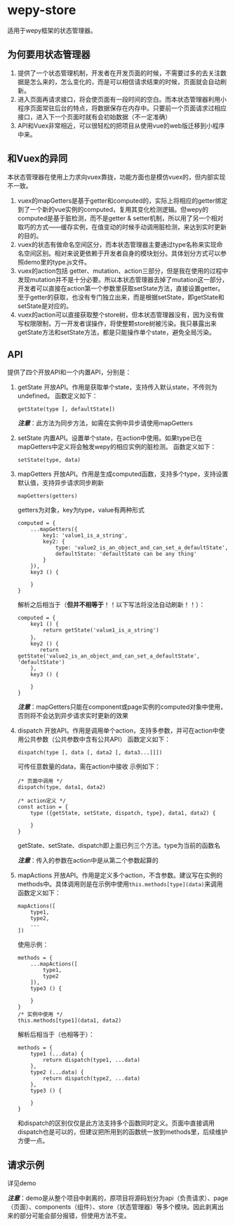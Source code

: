 # wepy-store

适用于wepy框架的状态管理器。

## 为何要用状态管理器
1. 提供了一个状态管理机制，开发者在开发页面的时候，不需要过多的去关注数据是怎么来的，怎么变化的，而是可以相信请求结束的时候，页面就会自动刷新。
2. 进入页面再请求接口，将会使页面有一段时间的空白。而本状态管理器利用小程序页面常驻后台的特点，将数据保存在内存中。只要前一个页面请求过相应接口，进入下一个页面时就有会初始数据（不一定准确）
3. API和Vuex非常相近，可以很轻松的把项目从使用vue的web版迁移到小程序中来。

## 和Vuex的异同
本状态管理器在使用上力求向vuex靠拢，功能方面也是模仿vuex的，但内部实现不一致。  
1. vuex的mapGetters是基于getter和computed的，实际上将相应的getter绑定到了一个新的vue实例的computed，复用其变化检测逻辑。但wepy的computed是基于脏检测，而不是getter & setter机制，所以用了另一个相对取巧的方式——缓存实例，在值变动的时候手动调用脏检测，来达到实时更新的目的。  
2. vuex的状态有做命名空间区分，而本状态管理器主要通过type名称来实现命名空间区别。相对来说更依赖于开发者自身的模块划分。具体划分方式可以参照demo里的type.js文件。
3. vuex的action包括 getter、mutation、action三部分，但是我在使用的过程中发现mutation并不是十分必要。所以本状态管理器去掉了mutation这一部分，开发者可以直接在action第一个参数里获取setState方法，直接设置getter。至于getter的获取，也没有专门独立出来，而是根据setState，即getState和setState是对应的。
4. vuex的action可以直接获取整个store树，但本状态管理器没有，因为没有做写权限限制，万一开发者误操作，将使整颗store树被污染。我只暴露出来getState方法和setState方法，都是只能操作单个state，避免全局污染。

## API
提供了四个开放API和一个内置API，分别是：
1. getState
    开放API。作用是获取单个state，支持传入默认state，不传则为undefined。
    函数定义如下：
    ```
    getState(type [, defaultState])
    ```
    ***注意***：此方法为同步方法，如需在实例中异步请使用mapGetters
2. setState
    内置API。设置单个state，在action中使用。如果type已在mapGetters中定义将会触发wepy的相应实例的脏检测。
    函数定义如下：
    ```
    setState(type, data)
    ```
3. mapGetters
    开放API。作用是生成computed函数，支持多个type，支持设置默认值，支持异步请求同步刷新
    ```
    mapGetters(getters)
    ```
    getters为对象，key为type，value有两种形式
    ```
    computed = {
        ...mapGetters({
            key1: 'value1_is_a_string',
            key2: {
                type: 'value2_is_an_object_and_can_set_a_defaultState',
                defaultState: 'defaultState can be any thing'
            }
        }),
        key3 () {

        }
    }
    ```
    解析之后相当于（**但并不相等于**！！以下写法将没法自动刷新！！）：
    ```
    computed = {
        key1 () {
            return getState('value1_is_a_string')
        }，
        key2 () {
           return getState('value2_is_an_object_and_can_set_a_defaultState', 'defaultState') 
        },
        key3 () {
            
        }
    }
    ```
    ***注意***：mapGetters只能在component或page实例的computed对象中使用，否则将不会达到异步请求实时更新的效果
4. dispatch
    开放API。作用是调用单个action，支持多参数，并可在action中使用公共参数（公共参数中含有公共API）
    函数定义如下：
    ```
    dispatch(type [, data [, data2 [, data3...]]])
    ```
    可传任意数量的data，需在action中接收
    示例如下：
    ```
    /* 页面中调用 */
    dispatch(type, data1, data2)

    /* action定义 */
    const action = {
        type ({getState, setState, dispatch, type}, data1, data2) {
            
        }
    }
    ```
    getState、setState、dispatch即上面已列三个方法。type为当前的函数名

    ***注意***：传入的参数在action中是从第二个参数起算的
5. mapActions
    开放API。作用是定义多个action，不含参数。建议写在实例的methods中。具体调用则是在示例中使用```this.methods[type](data)```来调用
    函数定义如下：
    ```
    mapActions([
        type1,
        type2,
        ...
    ])
    ```
    使用示例：
    ```
    methods = {
        ...mapActions([
            type1,
            type2
        ]),
        type3 () {

        }
    }
    /* 实例中使用 */
    this.methods[type1](data1, data2)
    ```
    解析后相当于（也相等于）：
    ```
    methods = {
        type1 (...data) {
            return dispatch(type1, ...data)
        },
        type2 (...data) {
            return dispatch(type2, ...data)
        },
        type3 () {

        }
    }
    ```
    和dispatch的区别仅仅是此方法支持多个函数同时定义。页面中直接调用dispatch也是可以的，但建议把所用到的函数统一放到methods里，后续维护方便一点。

## 请求示例
详见demo

***注意***：demo是从整个项目中剥离的，原项目将源码划分为api（负责请求）、page（页面）、components（组件）、store（状态管理器）等多个模块。因此剥离出来的部分可能会部分报错，但使用方法不变。
